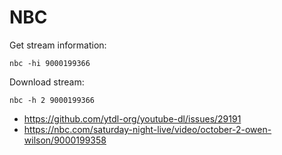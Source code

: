 # NBC

Get stream information:

~~~
nbc -hi 9000199366
~~~

Download stream:

~~~
nbc -h 2 9000199366
~~~

- https://github.com/ytdl-org/youtube-dl/issues/29191
- https://nbc.com/saturday-night-live/video/october-2-owen-wilson/9000199358
